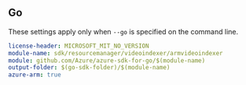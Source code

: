 ## Go

These settings apply only when `--go` is specified on the command line.

``` yaml $(go) && $(track2)
license-header: MICROSOFT_MIT_NO_VERSION
module-name: sdk/resourcemanager/videoindexer/armvideoindexer
module: github.com/Azure/azure-sdk-for-go/$(module-name)
output-folder: $(go-sdk-folder)/$(module-name)
azure-arm: true
```
